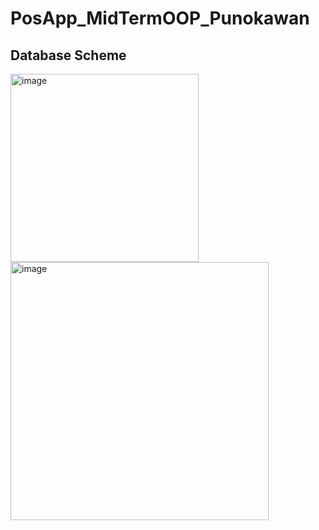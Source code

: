 # PosApp_MidTermOOP_Punokawan

## Database Scheme

<img width="301" alt="image" src="https://user-images.githubusercontent.com/98159404/233802884-c0c9f383-4805-4f47-ac38-2ce3d57e0250.png">

<img width="413" alt="image" src="https://user-images.githubusercontent.com/98159404/233802846-faf81f43-50ec-4cdd-9c9f-b35d67db1fbd.png">

